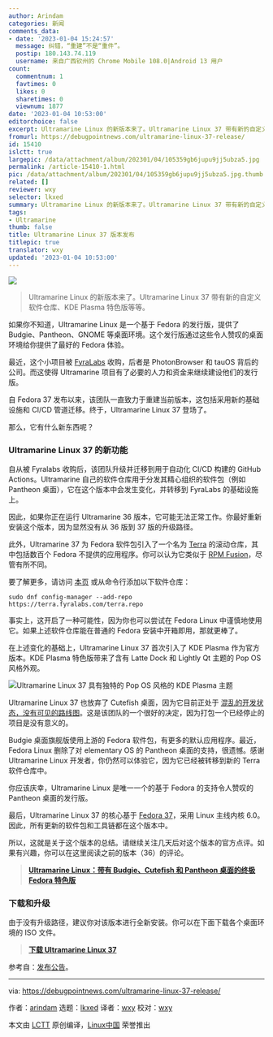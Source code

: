 ```yaml
---
author: Arindam
categories: 新闻
comments_data:
- date: '2023-01-04 15:24:57'
  message: 纠错，“重建”不是“重件”。
  postip: 180.143.74.119
  username: 来自广西钦州的 Chrome Mobile 108.0|Android 13 用户
count:
  commentnum: 1
  favtimes: 0
  likes: 0
  sharetimes: 0
  viewnum: 1877
date: '2023-01-04 10:53:00'
editorchoice: false
excerpt: Ultramarine Linux 的新版本来了。Ultramarine Linux 37 带有新的自定义软件仓库、KDE Plasma 特色版等等。
fromurl: https://debugpointnews.com/ultramarine-linux-37-release/
id: 15410
islctt: true
largepic: /data/attachment/album/202301/04/105359gb6jupu9jj5ubza5.jpg
permalink: /article-15410-1.html
pic: /data/attachment/album/202301/04/105359gb6jupu9jj5ubza5.jpg.thumb.jpg
related: []
reviewer: wxy
selector: lkxed
summary: Ultramarine Linux 的新版本来了。Ultramarine Linux 37 带有新的自定义软件仓库、KDE Plasma 特色版等等。
tags:
- Ultramarine
thumb: false
title: Ultramarine Linux 37 版本发布
titlepic: true
translator: wxy
updated: '2023-01-04 10:53:00'
---
```


![](/data/attachment/album/202301/04/105359gb6jupu9jj5ubza5.jpg)



> 
> Ultramarine Linux 的新版本来了。Ultramarine Linux 37 带有新的自定义软件仓库、KDE Plasma 特色版等等。
> 
> 
> 


如果你不知道，Ultramarine Linux 是一个基于 Fedora 的发行版，提供了 Budgie、Pantheon、GNOME 等桌面环境。这个发行版通过这些令人赞叹的桌面环境给你提供了最好的 Fedora 体验。


最近，这个小项目被 [FyraLabs](https://twitter.com/UltramarineProj/status/1579991853478182914) 收购，后者是 PhotonBrowser 和 tauOS 背后的公司。而这使得 Ultramarine 项目有了必要的人力和资金来继续建设他们的发行版。


自 Fedora 37 发布以来，该团队一直致力于重建当前版本，这包括采用新的基础设施和 CI/CD 管道迁移。终于，Ultramarine Linux 37 登场了。


那么，它有什么新东西呢？


### Ultramarine Linux 37 的新功能


自从被 Fyralabs 收购后，该团队升级并迁移到用于自动化 CI/CD 构建的 GitHub Actions。Ultramarine 自己的软件仓库用于分发其精心组织的软件包（例如 Pantheon 桌面），它在这个版本中会发生变化，并转移到 FyraLabs 的基础设施上。


因此，如果你正在运行 Ultramarine 36 版本，它可能无法正常工作。你最好重新安装这个版本，因为显然没有从 36 版到 37 版的升级路径。


此外，Ultramarine 37 为 Fedora 软件包引入了一个名为 [Terra](https://terra.fyralabs.com/) 的滚动仓库，其中包括数百个 Fedora 不提供的应用程序。你可以认为它类似于 [RPM Fusion](https://www.debugpoint.com/enable-rpm-fusion-fedora-rhel-centos/)，尽管有所不同。


要了解更多，请访问 [本页](https://terra.fyralabs.com/) 或从命令行添加以下软件仓库：



```
sudo dnf config-manager --add-repo https://terra.fyralabs.com/terra.repo

```

事实上，这开启了一种可能性，因为你也可以尝试在 Fedora Linux 中谨慎地使用它。如果上述软件仓库能在普通的 Fedora 安装中开箱即用，那就更棒了。


在上述变化的基础上，Ultramarine Linux 37 首次引入了 KDE Plasma 作为官方版本。KDE Plasma 特色版带来了含有 Latte Dock 和 Lightly Qt 主题的 Pop OS 风格外观。


![Ultramarine Linux 37 具有独特的 Pop OS 风格的 KDE Plasma 主题](/data/attachment/album/202301/04/105406xzssu8qxs2s5fsuf.jpg)


Ultramarine Linux 37 也放弃了 Cutefish 桌面，因为它目前正处于 [混乱的开发状态，没有可见的路线图](https://www.debugpoint.com/cutefish-development-restarts/)。这是该团队的一个很好的决定，因为打包一个已经停止的项目是没有意义的。


Budgie 桌面旗舰版使用上游的 Fedora 软件包，有更多的默认应用程序。最近，Fedora Linux 删除了对 elementary OS 的 Pantheon 桌面的支持，很遗憾。感谢 Ultramarine Linux 开发者，你仍然可以体验它，因为它已经被转移到新的 Terra 软件仓库中。


你应该庆幸，Ultramarine Linux 是唯一一个的基于 Fedora 的支持令人赞叹的 Pantheon 桌面的发行版。


最后，Ultramarine Linux 37 的核心基于 [Fedora 37](https://debugpointnews.com/fedora-37-release-accouncement/)，采用 Linux 主线内核 6.0。因此，所有更新的软件包和工具链都在这个版本中。


所以，这就是关于这个版本的总结。请继续关注几天后对这个版本的官方点评。如果有兴趣，你可以在这里阅读之前的版本（36）的评论。



> 
> **[Ultramarine Linux：带有 Budgie、Cutefish 和 Pantheon 桌面的终极 Fedora 特色版](https://www.debugpoint.com/ultramarine-linux-36/)**
> 
> 
> 


### 下载和升级


由于没有升级路径，建议你对该版本进行全新安装。你可以在下面下载各个桌面环境的 ISO 文件。



> 
> **[下载 Ultramarine Linux 37](https://repos.fyralabs.com/isos/ultramarine/37/)**
> 
> 
> 


参考自：[发布公告](https://github.com/Ultramarine-Linux/build-scripts/releases/tag/37-1.0)。




---


via: <https://debugpointnews.com/ultramarine-linux-37-release/>


作者：[arindam](https://debugpointnews.com/author/dpicubegmail-com/) 选题：[lkxed](https://github.com/lkxed) 译者：[wxy](https://github.com/wxy) 校对：[wxy](https://github.com/wxy)


本文由 [LCTT](https://github.com/LCTT/TranslateProject) 原创编译，[Linux中国](https://linux.cn/) 荣誉推出